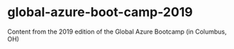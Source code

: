 # global-azure-boot-camp-2019
Content from the 2019 edition of the Global Azure Bootcamp (in Columbus, OH)
